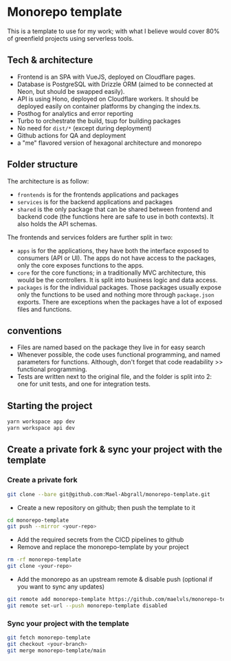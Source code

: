 # Monorepo template

This is a template to use for my work; with what I believe would cover 80% of greenfield projects using serverless tools.

## Tech & architecture

- Frontend is an SPA with VueJS, deployed on Cloudflare pages.
- Database is PostgreSQL with Drizzle ORM (aimed to be connected at Neon, but should be swapped easily).
- API is using Hono, deployed on Cloudflare workers. It should be deployed easily on container platforms by changing the index.ts.
- Posthog for analytics and error reporting
- Turbo to orchestrate the build, tsup for building packages
- No need for `dist/*` (except during deployment)
- Github actions for QA and deployment
- a "me" flavored version of hexagonal architecture and monorepo

## Folder structure

The architecture is as follow:

- `frontends` is for the frontends applications and packages
- `services` is for the backend applications and packages
- `shared` is the only package that can be shared between frontend and backend code (the functions here are safe to use in both contexts). It also holds the API schemas.

The frontends and services folders are further split in two:

- `apps` is for the applications, they have both the interface exposed to consumers (API or UI). The apps do not have access to the packages, only the core exposes functions to the apps.
- `core` for the core functions; in a traditionally MVC architecture, this would be the controllers. It is split into business logic and data access.
- `packages` is for the individual packages. Those packages usually expose only the functions to be used and nothing more through `package.json` exports. There are exceptions when the packages have a lot of exposed files and functions.

## conventions

- Files are named based on the package they live in for easy search
- Whenever possible, the code uses functional programming, and named parameters for functions. Although, don't forget that code readability >> functional programming.
- Tests are written next to the original file, and the folder is split into 2: one for unit tests, and one for integration tests.

## Starting the project

```bash
yarn workspace app dev
yarn workspace api dev
```

## Create a private fork & sync your project with the template

### Create a private fork

```bash
git clone --bare git@github.com:Mael-Abgrall/monorepo-template.git
```

- Create a new repository on github; then push the template to it

```bash
cd monorepo-template
git push --mirror <your-repo>
```

- Add the required secrets from the CICD pipelines to github
- Remove and replace the monorepo-template by your project

```bash
rm -rf monorepo-template
git clone <your-repo>
```

- Add the monorepo as an upstream remote & disable push (optional if you want to sync any updates)

```bash
git remote add monorepo-template https://github.com/maelvls/monorepo-template.git
git remote set-url --push monorepo-template disabled
```

### Sync your project with the template

```bash
git fetch monorepo-template
git checkout <your-branch>
git merge monorepo-template/main
```
